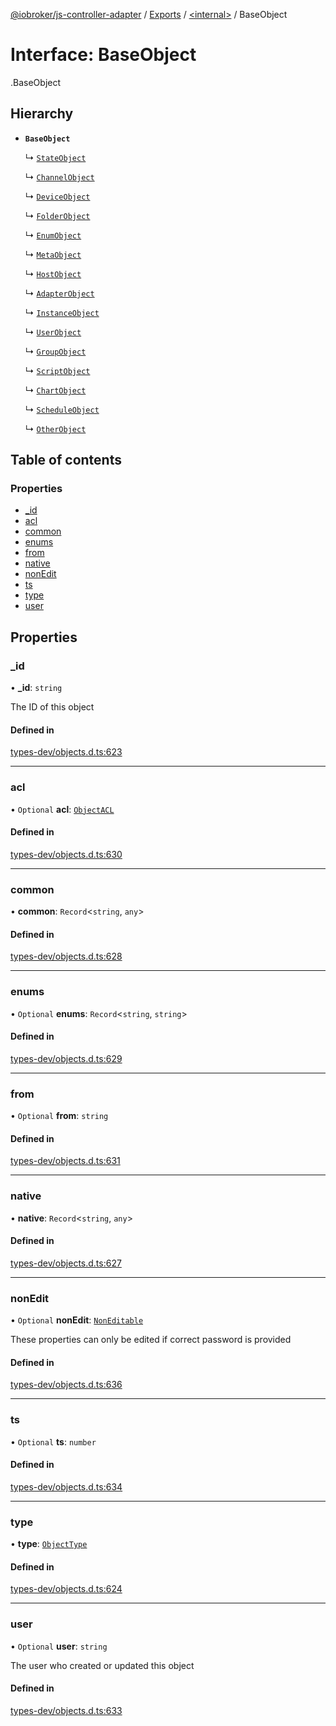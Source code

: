 [@iobroker/js-controller-adapter](../README.md) / [Exports](../modules.md) / [<internal\>](../modules/internal_.md) / BaseObject

# Interface: BaseObject

[<internal>](../modules/internal_.md).BaseObject

## Hierarchy

- **`BaseObject`**

  ↳ [`StateObject`](internal_.StateObject.md)

  ↳ [`ChannelObject`](internal_.ChannelObject.md)

  ↳ [`DeviceObject`](internal_.DeviceObject.md)

  ↳ [`FolderObject`](internal_.FolderObject.md)

  ↳ [`EnumObject`](internal_.EnumObject.md)

  ↳ [`MetaObject`](internal_.MetaObject.md)

  ↳ [`HostObject`](internal_.HostObject.md)

  ↳ [`AdapterObject`](internal_.AdapterObject.md)

  ↳ [`InstanceObject`](internal_.InstanceObject.md)

  ↳ [`UserObject`](internal_.UserObject.md)

  ↳ [`GroupObject`](internal_.GroupObject.md)

  ↳ [`ScriptObject`](internal_.ScriptObject.md)

  ↳ [`ChartObject`](internal_.ChartObject.md)

  ↳ [`ScheduleObject`](internal_.ScheduleObject.md)

  ↳ [`OtherObject`](internal_.OtherObject.md)

## Table of contents

### Properties

- [\_id](internal_.BaseObject.md#_id)
- [acl](internal_.BaseObject.md#acl)
- [common](internal_.BaseObject.md#common)
- [enums](internal_.BaseObject.md#enums)
- [from](internal_.BaseObject.md#from)
- [native](internal_.BaseObject.md#native)
- [nonEdit](internal_.BaseObject.md#nonedit)
- [ts](internal_.BaseObject.md#ts)
- [type](internal_.BaseObject.md#type)
- [user](internal_.BaseObject.md#user)

## Properties

### \_id

• **\_id**: `string`

The ID of this object

#### Defined in

[types-dev/objects.d.ts:623](https://github.com/ioBroker/ioBroker.js-controller/blob/d8eef178/packages/types-dev/objects.d.ts#L623)

___

### acl

• `Optional` **acl**: [`ObjectACL`](internal_.ObjectACL.md)

#### Defined in

[types-dev/objects.d.ts:630](https://github.com/ioBroker/ioBroker.js-controller/blob/d8eef178/packages/types-dev/objects.d.ts#L630)

___

### common

• **common**: `Record`<`string`, `any`\>

#### Defined in

[types-dev/objects.d.ts:628](https://github.com/ioBroker/ioBroker.js-controller/blob/d8eef178/packages/types-dev/objects.d.ts#L628)

___

### enums

• `Optional` **enums**: `Record`<`string`, `string`\>

#### Defined in

[types-dev/objects.d.ts:629](https://github.com/ioBroker/ioBroker.js-controller/blob/d8eef178/packages/types-dev/objects.d.ts#L629)

___

### from

• `Optional` **from**: `string`

#### Defined in

[types-dev/objects.d.ts:631](https://github.com/ioBroker/ioBroker.js-controller/blob/d8eef178/packages/types-dev/objects.d.ts#L631)

___

### native

• **native**: `Record`<`string`, `any`\>

#### Defined in

[types-dev/objects.d.ts:627](https://github.com/ioBroker/ioBroker.js-controller/blob/d8eef178/packages/types-dev/objects.d.ts#L627)

___

### nonEdit

• `Optional` **nonEdit**: [`NonEditable`](internal_.NonEditable.md)

These properties can only be edited if correct password is provided

#### Defined in

[types-dev/objects.d.ts:636](https://github.com/ioBroker/ioBroker.js-controller/blob/d8eef178/packages/types-dev/objects.d.ts#L636)

___

### ts

• `Optional` **ts**: `number`

#### Defined in

[types-dev/objects.d.ts:634](https://github.com/ioBroker/ioBroker.js-controller/blob/d8eef178/packages/types-dev/objects.d.ts#L634)

___

### type

• **type**: [`ObjectType`](../modules/internal_.md#objecttype)

#### Defined in

[types-dev/objects.d.ts:624](https://github.com/ioBroker/ioBroker.js-controller/blob/d8eef178/packages/types-dev/objects.d.ts#L624)

___

### user

• `Optional` **user**: `string`

The user who created or updated this object

#### Defined in

[types-dev/objects.d.ts:633](https://github.com/ioBroker/ioBroker.js-controller/blob/d8eef178/packages/types-dev/objects.d.ts#L633)
